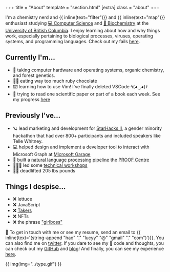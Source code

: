 +++
title = "About"
template = "section.html"
[extra]
class = "about"
+++

I'm a chemistry nerd and {{ inline(text="filter")}} and {{ inline(text="map")}} enthusiast studying [💻 Computer Science](https://www.cs.ubc.ca/) and [🧬 Biochemistry](https://biochem.ubc.ca/) at the [University of British Columbia](https://www.ubc.ca/). I enjoy learning about how and why things work, especially pertaining to biological processes, viruses, operating systems, and programming languages. Check out my fails [here](@/failures/_index.md).

## Currently I'm...
- 🎒 taking computer hardware and operating systems, organic chemistry, and forest genetics.
- 🍓🍫 eating way too much ruby chocolate
- ⌨️  learning how to use Vim! I've finally deleted VSCode	٩(◕‿◕)۶
- 📄 trying to read one scientific paper or part of a book each week. See my progress [here](https://band-atlasaurus-b04.notion.site/f8c41002423146dc85fce8ee1a0fa16a?v=251a6c93cade42cc8536c68ac46f8e7f)

## Previously I've...
- 🪐 lead marketing and development for [StarHacks II](https://www.starhacks.tech/), a gender minority hackathon that had over 800+ participants and included speakers like Telle Whitney.
- 💻 helped design and implement a developer tool to interact with Microsoft Graph at [Microsoft Garage](https://www.microsoft.com/en-us/garage/about/)
- 🏥 built a [natural language processing pipeline](https://www.medrxiv.org/content/10.1101/2021.05.04.21256134v1") the [PROOF Centre](https://www.proofcentre.ca/)
- 💁🏻‍♀️  led some [technical workshops](/experience)
- 🏋️‍♀️ deadlifted 205 lbs pounds

## Things I despise...
- ❌ lettuce
- ❌ JavaScript
- ❌ [Takers](https://nesslabs.com/taker-giver-matcher)
- ❌ NFTs
- ❌ the phrase ["girlboss"](https://www.refinery29.com/en-gb/2020/01/9044921/girlboss-culture-women-work)

💖 To get in touch with me or see my resume, send an email to {{ inline(text='(string-append "hao" "." "lucyy" "@" "gmail" "." "com")')}}. You can also find me on [twitter](https://twitter.com/hoalycu). If you dare to see my 🍝 code and thoughts, you can check out my [GitHub](https://github.com/lhao03) and [blog](/blog)! And finally, you can see my experience [here](/experience).

{{ img(img="../type.gif") }}

